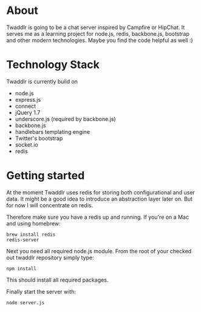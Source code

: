 About
=====
Twaddlr is going to be a chat server inspired by Campfire or HipChat. It serves me as a learning project for node.js, redis, backbone.js, bootstrap and other modern technologies. Maybe you find the code helpful as well :)

Technology Stack
================
Twaddlr is currently build on 
 
 * node.js
 * express.js
 * connect
 * jQuery 1.7 
 * underscore.js (required by backbone.js)
 * backbone.js
 * handlebars templating engine 
 * Twitter's bootstrap
 * socket.io
 * redis

Getting started
===============
At the moment Twaddlr uses redis for storing both configurational and user data. It might be a good idea to 
introduce an abstraction layer later on. But for now I will concentrate on redis.

Therefore make sure you have a redis up and running. If you're on a Mac and using homebrew:

    brew install redis
    redis-server
  
Next you need all required node.js module. From the root of your checked out twaddlr repository simply type:

    npm install
  
This should install all required packages.

Finally start the server with:

    node server.js
